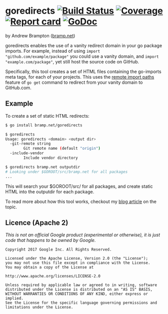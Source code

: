# goredirects [![Build Status](https://img.shields.io/travis/bramp/goredirects.svg)](https://travis-ci.org/bramp/goredirects) [![Coverage](https://img.shields.io/coveralls/bramp/goredirects.svg)](https://coveralls.io/github/bramp/goredirects) [![Report card](https://goreportcard.com/badge/bramp.net/goredirects)](https://goreportcard.com/report/bramp.net/goredirects) [![GoDoc](https://godoc.org/bramp.net/goredirects?status.svg)](https://godoc.org/bramp.net/goredirects)

by Andrew Brampton ([bramp.net](https://bramp.net))

goredirects enables the use of a vanity redirect domain in your go package
imports. For example, instead of using `import "github.com/example/package"` you
could use a vanity domain, and `import "example.com/package"`, yet still host the
source code on GitHub.

Specifically, this tool creates a set of HTML files containing the go-imports
meta tags, for each of your projects. This uses the [remote import
paths](https://golang.org/cmd/go/#hdr-Remote_import_paths) feature of `go get`
command to redirect from your vanity domain to GitHub.com.

## Example
To create a set of static HTML redirects:

```bash
$ go install bramp.net/goredirects

$ goredirects
Usage: goredirects <domain> <output dir>
  -git-remote string
        Git remote name (default "origin")
  -include-vendor
        Include vendor directory

$ goredirects bramp.net outputdir
# Looking under $GOROOT/src/bramp.net for all packages
...
```

This will search your $GOROOT/src/<domain> for all packages, and create static
HTML into the outputdir for each package.

To read more about how this tool works, checkout my [blog article](https://blog.bramp.net/post/2017/10/02/vanity-go-import-paths/) on the topic.

## Licence (Apache 2)

*This is not an official Google product (experimental or otherwise), it is just
code that happens to be owned by Google.*

```
Copyright 2017 Google Inc. All Rights Reserved.

Licensed under the Apache License, Version 2.0 (the "License");
you may not use this file except in compliance with the License.
You may obtain a copy of the License at

http://www.apache.org/licenses/LICENSE-2.0

Unless required by applicable law or agreed to in writing, software
distributed under the License is distributed on an "AS IS" BASIS,
WITHOUT WARRANTIES OR CONDITIONS OF ANY KIND, either express or implied.
See the License for the specific language governing permissions and
limitations under the License.
```
